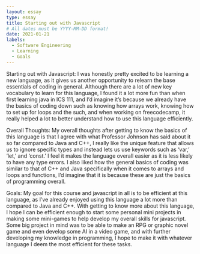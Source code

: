 ```yaml
---
layout: essay
type: essay
title: Starting out with Javascript
# All dates must be YYYY-MM-DD format!
date: 2021-01-21
labels:
  - Software Engineering
  - Learning
  - Goals
---
```


Starting out with Javascript:
I was honestly pretty excited to be learning a new language, as it gives us another opportunity to relearn the base essentials of coding in general. Although there are a lot of new key vocabulary to learn for this language, I found it a lot more fun than when first learning java in ICS 111, and I’d imagine it’s because we already have the basics of coding down such as knowing how arrays work, knowing how to set up for loops and the such, and when working on freecodecamp, it really helped a lot to better understand how to use this language efficiently.

Overall Thoughts:
My overall thoughts after getting to know the basics of this language is that I agree with what Professor Johnson has said about it so far compared to Java and C++, I really like the unique feature that allows us to ignore specific types and instead lets us use keywords such as ‘var,’ ‘let,’ and ‘const.’ I feel it makes the language overall easier as it is less likely to have any type errors. I also liked how the general basics of coding was similar to that of C++ and Java specifically when it comes to arrays and loops and functions, I’d imagine that it is because these are just the basics of programming overall.

Goals:
My goal for this course and javascript in all is to be efficient at this language, as I’ve already enjoyed using this language a lot more than compared to Java and C++. With getting to know more about this language, I hope I can be efficient enough to start some personal mini projects in making some mini-games to help develop my overall skills for javascript. Some big project in mind was to be able to make an RPG or graphic novel game and even develop some AI in a video game, and with further developing my knowledge in programming, I hope to make it with whatever language I deem the most efficient for these tasks.
